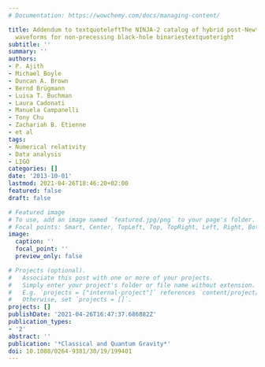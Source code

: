 ```yaml
---
# Documentation: https://wowchemy.com/docs/managing-content/

title: Addendum to textquoteleftThe NINJA-2 catalog of hybrid post-Newtonian/numerical-relativity
  waveforms for non-precessing black-hole binariestextquoteright
subtitle: ''
summary: ''
authors:
- P. Ajith
- Michael Boyle
- Duncan A. Brown
- Bernd Brügmann
- Luisa T. Buchman
- Laura Cadonati
- Manuela Campanelli
- Tony Chu
- Zachariah B. Etienne
- et al
tags:
- Numerical relativity
- Data analysis
- LIGO
categories: []
date: '2013-10-01'
lastmod: 2021-04-26T18:46:20+02:00
featured: false
draft: false

# Featured image
# To use, add an image named `featured.jpg/png` to your page's folder.
# Focal points: Smart, Center, TopLeft, Top, TopRight, Left, Right, BottomLeft, Bottom, BottomRight.
image:
  caption: ''
  focal_point: ''
  preview_only: false

# Projects (optional).
#   Associate this post with one or more of your projects.
#   Simply enter your project's folder or file name without extension.
#   E.g. `projects = ["internal-project"]` references `content/project/deep-learning/index.md`.
#   Otherwise, set `projects = []`.
projects: []
publishDate: '2021-04-26T16:47:37.686882Z'
publication_types:
- '2'
abstract: ''
publication: '*Classical and Quantum Gravity*'
doi: 10.1088/0264-9381/30/19/199401
---
```

